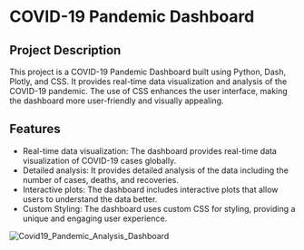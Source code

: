 # COVID-19 Pandemic Dashboard

## Project Description
This project is a COVID-19 Pandemic Dashboard built using Python, Dash, Plotly, and CSS. It provides real-time data visualization and analysis of the COVID-19 pandemic. The use of CSS enhances the user interface, making the dashboard more user-friendly and visually appealing.

## Features
- Real-time data visualization: The dashboard provides real-time data visualization of COVID-19 cases globally.
- Detailed analysis: It provides detailed analysis of the data including the number of cases, deaths, and recoveries.
- Interactive plots: The dashboard includes interactive plots that allow users to understand the data better.
- Custom Styling: The dashboard uses custom CSS for styling, providing a unique and engaging user experience.

![Covid19_Pandemic_Analysis_Dashboard](https://github.com/anandpbhosale/Covid-19-Pandemic-Analysis/assets/127391890/2197bbe0-6ffa-4ff9-a3bf-af1b9fcf228a)



